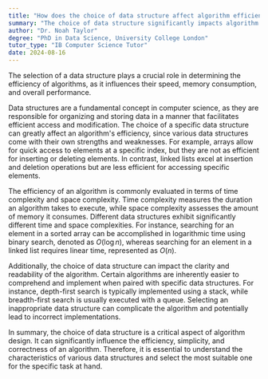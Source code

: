 ```yaml
---
title: "How does the choice of data structure affect algorithm efficiency?"
summary: "The choice of data structure significantly impacts algorithm efficiency by affecting its speed, memory usage, and overall performance."
author: "Dr. Noah Taylor"
degree: "PhD in Data Science, University College London"
tutor_type: "IB Computer Science Tutor"
date: 2024-08-16
---
```


The selection of a data structure plays a crucial role in determining the efficiency of algorithms, as it influences their speed, memory consumption, and overall performance.

Data structures are a fundamental concept in computer science, as they are responsible for organizing and storing data in a manner that facilitates efficient access and modification. The choice of a specific data structure can greatly affect an algorithm's efficiency, since various data structures come with their own strengths and weaknesses. For example, arrays allow for quick access to elements at a specific index, but they are not as efficient for inserting or deleting elements. In contrast, linked lists excel at insertion and deletion operations but are less efficient for accessing specific elements.

The efficiency of an algorithm is commonly evaluated in terms of time complexity and space complexity. Time complexity measures the duration an algorithm takes to execute, while space complexity assesses the amount of memory it consumes. Different data structures exhibit significantly different time and space complexities. For instance, searching for an element in a sorted array can be accomplished in logarithmic time using binary search, denoted as $O(\log n)$, whereas searching for an element in a linked list requires linear time, represented as $O(n)$.

Additionally, the choice of data structure can impact the clarity and readability of the algorithm. Certain algorithms are inherently easier to comprehend and implement when paired with specific data structures. For instance, depth-first search is typically implemented using a stack, while breadth-first search is usually executed with a queue. Selecting an inappropriate data structure can complicate the algorithm and potentially lead to incorrect implementations.

In summary, the choice of data structure is a critical aspect of algorithm design. It can significantly influence the efficiency, simplicity, and correctness of an algorithm. Therefore, it is essential to understand the characteristics of various data structures and select the most suitable one for the specific task at hand.
    